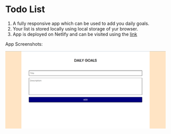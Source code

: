 # Todo List

1. A fully responsive app which can be used to add you daily goals.
2. Your list is stored locally using local storage of yur browser.
3. App is deployed on Netlify and can be visited using the [link](https://warm-unicorn-7ef06b.netlify.app/)

App Screenshots:

![Error](image.png)
